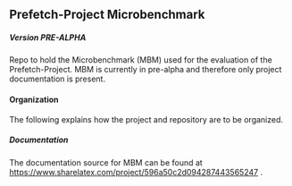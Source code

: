 ## Prefetch-Project Microbenchmark
##### Version PRE-ALPHA

Repo to hold the Microbenchmark (MBM) used for the evaluation of the Prefetch-Project. MBM is currently in pre-alpha and therefore only project documentation is present.

#### Organization

The following explains how the project and repository are to be organized.

##### Documentation

The documentation source for MBM can be found at https://www.sharelatex.com/project/596a50c2d094287443565247 .
